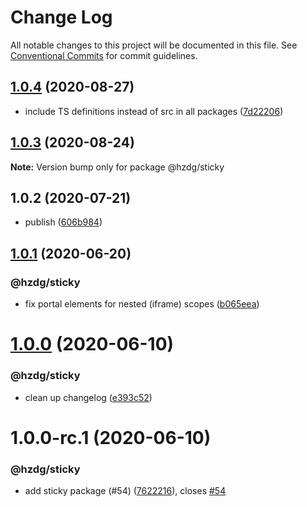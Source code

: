 # Change Log

All notable changes to this project will be documented in this file.
See [Conventional Commits](https://conventionalcommits.org) for commit guidelines.

## [1.0.4](https://github.com/hzdg/hz-core/compare/@hzdg/sticky@1.0.3...@hzdg/sticky@1.0.4) (2020-08-27)


* include TS definitions instead of src in all packages ([7d22206](https://github.com/hzdg/hz-core/commit/7d22206))


## [1.0.3](https://github.com/hzdg/hz-core/compare/@hzdg/sticky@1.0.2...@hzdg/sticky@1.0.3) (2020-08-24)

**Note:** Version bump only for package @hzdg/sticky





## 1.0.2 (2020-07-21)


* publish ([606b984](https://github.com/hzdg/hz-core/commit/606b984))


## [1.0.1](https://github.com/hzdg/hz-core/compare/@hzdg/sticky@1.0.0...@hzdg/sticky@1.0.1) (2020-06-20)


### @hzdg/sticky

* fix portal elements for nested (iframe) scopes ([b065eea](https://github.com/hzdg/hz-core/commit/b065eea))


# [1.0.0](https://github.com/hzdg/hz-core/compare/@hzdg/sticky@1.0.0-rc.1...@hzdg/sticky@1.0.0) (2020-06-10)


### @hzdg/sticky

* clean up changelog ([e393c52](https://github.com/hzdg/hz-core/commit/e393c52))


# 1.0.0-rc.1 (2020-06-10)


### @hzdg/sticky

* add sticky package (#54) ([7622216](https://github.com/hzdg/hz-core/commit/7622216)), closes [#54](https://github.com/hzdg/hz-core/issues/54)
